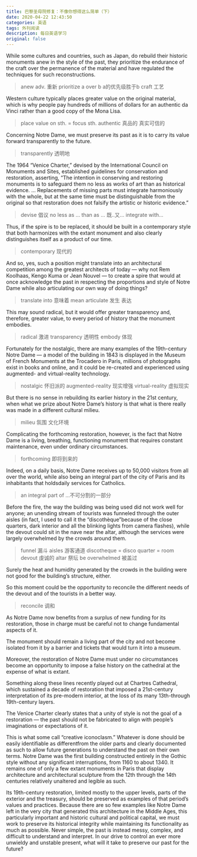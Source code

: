 ```yaml
---
title: 巴黎圣母院修复：不像你想得这么简单（下）
date: 2020-04-22 12:43:50
categories: 英语
tags: 外刊阅读
description: 每日英语学习
original: false
---
```


While some cultures and countries, such as Japan, do rebuild their historic monuments anew in the style of the past, they prioritize the endurance of the craft over the permanence of the material and have regulated the techniques for such reconstructions. 

> anew adv. 重新
> prioritize a over b a的优先级胜于b
> craft 工艺

Western culture typically places greater value on the original material, which is why people pay hundreds of millions of dollars for an authentic da Vinci rather than a good copy of the Mona Lisa.

> place value on sth. = focus sth.
> authentic 真品的 真实可信的

Concerning Notre Dame, we must preserve its past as it is to carry its value forward transparently to the future.

> transparently 透明地

The 1964 “Venice Charter,” devised by the International Council on Monuments and Sites, established guidelines for conservation and restoration, asserting, “The intention in conserving and restoring monuments is to safeguard them no less as works of art than as historical evidence. … Replacements of missing parts must integrate harmoniously with the whole, but at the same time must be distinguishable from the
original so that restoration does not falsify the artistic or historic evidence.”

> devise 倡议
> no less as ... than as ... 既..又...
> integrate with... 

Thus, if the spire is to be replaced, it should be built in a contemporary style that both harmonizes with the extant monument and also clearly distinguishes itself as a product of our time. 

> contemporary 现代的

And so, yes, such a position might translate into an architectural competition among the greatest architects of today — why not Rem Koolhaas, Kengo Kuma or Jean Nouvel — to create a spire that would at once acknowledge the past in respecting the proportions and style of Notre Dame while also articulating our own way of doing things? 

> translate into 意味着 mean
> articulate 发生 表达

This may sound radical, but it would offer greater transparency and, therefore, greater value, to every period of history that the monument embodies.

> radical 激进
> transparency 透明性
> embody 体现

Fortunately for the nostalgic, there are many examples of the 19th-century Notre Dame — a model of the building in 1843 is displayed in the Museum of French Monuments at the Trocadero in Paris, millions of photographs exist in books and online, and it could be re-created and experienced using augmented- and virtual-reality technology.

> nostalgic 怀旧派的
> augmented-reality 现实增强
> virtual-reality 虚拟现实

But there is no sense in rebuilding its earlier history in the 21st century, when what we prize about Notre Dame’s history is that what is there really was made in a different cultural milieu.

> milieu 氛围 文化环境

Complicating the forthcoming restoration, however, is the fact that Notre Dame is a living, breathing, functioning monument that requires constant maintenance, even under ordinary circumstances. 

> forthcoming 即将到来的

Indeed, on a daily basis, Notre Dame receives up to 50,000 visitors from all over the world, while also being an integral part of the city of Paris and its inhabitants that holdsdaily services for Catholics.

> an integral part of ...不可分割的一部分

Before the fire, the way the building was being used did not work well for anyone; an unending stream of tourists was funneled through the outer aisles (in fact, I used to call it the “discothèque”because of the close quarters, dark interior and all the blinking lights from camera flashes), while the devout could sit in the nave near the altar, although the services were largely overwhelmed by the crowds around them.

> funnel 漏斗
> aisles 游客通道
> discotheque = disco
> quarter = room
> devout 虔诚的
> altar 祭坛
> be overwhelmed 被盖过

Surely the heat and humidity generated by the crowds in the building were not good for the building’s structure, either. 

So this moment could be the opportunity to reconcile the different needs of the devout and of the tourists in a better way.

> reconcile 调和

As Notre Dame now benefits from a surplus of new funding for its restoration, those in charge must be careful not to change fundamental aspects of it.

The monument should remain a living part of the city and not become isolated from it by a barrier and tickets that would turn it into a museum. 

Moreover, the restoration of Notre Dame must under no circumstances become an opportunity to impose a false history on the cathedral at the expense of what is extant. 

Something along these lines recently played out at Chartres Cathedral, which sustained a decade of restoration that imposed a 21st-century interpretation of its pre-modern interior, at the loss of its many 13th-through 19th-century layers.

The Venice Charter clearly states that a unity of style is not the goal of a restoration — the past should not be fabricated to align with people’s imaginations or expectations of it.

This is what some call “creative iconoclasm.” Whatever is done should be easily identifiable as differentfrom the older parts and clearly documented as such to allow future generations to understand the past on their own terms. Notre Dame was the first building constructed entirely in the Gothic style without any significant interruptions, from 1160 to about 1340. It remains one of only a few extant monuments in Paris that display architecture and architectural sculpture from the 12th through the 14th centuries relatively unaltered and legible as such.

Its 19th-century restoration, limited mostly to the upper levels, parts of the exterior and the treasury, should be preserved as examples of that period’s values and practices. Because there are so few examples like Notre Dame left in the very city that generated this architecture in the Middle Ages, this particularly important and historic cultural and political capital, we must work to preserve its historical integrity while maintaining its functionality as much as possible. Never simple, the past is instead messy, complex, and difficult to understand and interpret. In
our drive to control an ever more unwieldy and unstable present, what will it take to preserve our past for the future?